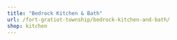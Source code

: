 ```yaml
---
title: "Bedrock Kitchen & Bath"
url: /fort-gratiot-township/bedrock-kitchen-and-bath/
shop: kitchen
---
```

